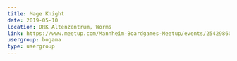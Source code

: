 ```yaml
---
title: Mage Knight
date: 2019-05-10
location: DRK Altenzentrum, Worms
link: https://www.meetup.com/Mannheim-Boardgames-Meetup/events/254298604/
usergroup: bogama
type: usergroup
---
```

